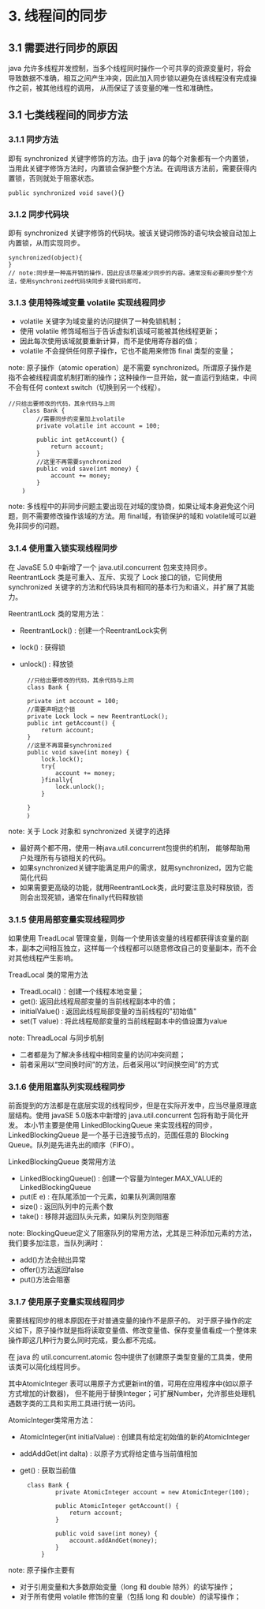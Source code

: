 # 3. 线程间的同步
## 3.1 需要进行同步的原因
java 允许多线程并发控制，当多个线程同时操作一个可共享的资源变量时，将会导致数据不准确，相互之间产生冲突，因此加入同步锁以避免在该线程没有完成操作之前，被其他线程的调用， 从而保证了该变量的唯一性和准确性。

## 3.1 七类线程间的同步方法
### 3.1.1 同步方法
即有 synchronized 关键字修饰的方法。由于 java 的每个对象都有一个内置锁，当用此关键字修饰方法时，内置锁会保护整个方法。在调用该方法前，需要获得内置锁，否则就处于阻塞状态。

    public synchronized void save(){}

### 3.1.2 同步代码块
即有 synchronized 关键字修饰的代码块。被该关键词修饰的语句块会被自动加上内置锁，从而实现同步。

    synchronized(object){ 
    }
    // note:同步是一种高开销的操作，因此应该尽量减少同步的内容。通常没有必要同步整个方法，使用synchronized代码块同步关键代码即可。 

### 3.1.3 使用特殊域变量 volatile 实现线程同步
- volatile 关键字为域变量的访问提供了一种免锁机制；
- 使用 volatile 修饰域相当于告诉虚拟机该域可能被其他线程更新；
- 因此每次使用该域就要重新计算，而不是使用寄存器的值；
- volatile 不会提供任何原子操作，它也不能用来修饰 final 类型的变量；

note: 原子操作（atomic operation）是不需要 synchronized。所谓原子操作是指不会被线程调度机制打断的操作；这种操作一旦开始，就一直运行到结束，中间不会有任何 context switch（切换到另一个线程）。

    //只给出要修改的代码，其余代码与上同
        class Bank {
            //需要同步的变量加上volatile
            private volatile int account = 100;

            public int getAccount() {
                return account;
            }
            //这里不再需要synchronized 
            public void save(int money) {
                account += money;
            }
        ｝

note: 多线程中的非同步问题主要出现在对域的度协商，如果让域本身避免这个问题，则不需要修改操作该域的方法。用 final域，有锁保护的域和 volatile域可以避免非同步的问题。

### 3.1.4 使用重入锁实现线程同步
在 JavaSE 5.0 中新增了一个 java.util.concurrent 包来支持同步。ReentrantLock 类是可重入、互斥、实现了 Lock 接口的锁，它同使用 synchronized 关键字的方法和代码块具有相同的基本行为和语义，并扩展了其能力。

ReentrantLock 类的常用方法：
- ReentrantLock() : 创建一个ReentrantLock实例 
- lock() : 获得锁 
- unlock() : 释放锁 

        //只给出要修改的代码，其余代码与上同
        class Bank {
        
        private int account = 100;
        //需要声明这个锁
        private Lock lock = new ReentrantLock();
        public int getAccount() {
            return account;
        }
        //这里不再需要synchronized 
        public void save(int money) {
            lock.lock();
            try{
                account += money;
            }finally{
                lock.unlock();
            }
            
        }
        ｝
note: 关于 Lock 对象和 synchronized 关键字的选择
- 最好两个都不用，使用一种java.util.concurrent包提供的机制， 能够帮助用户处理所有与锁相关的代码。 
- 如果synchronized关键字能满足用户的需求，就用synchronized，因为它能简化代码 
- 如果需要更高级的功能，就用ReentrantLock类，此时要注意及时释放锁，否则会出现死锁，通常在finally代码释放锁 


### 3.1.5 使用局部变量实现线程同步
如果使用 TreadLocal 管理变量，则每一个使用该变量的线程都获得该变量的副本，副本之间相互独立，这样每一个线程都可以随意修改自己的变量副本，而不会对其他线程产生影响。

TreadLocal 类的常用方法
- TreadLocal()：创建一个线程本地变量；
- get(): 返回此线程局部变量的当前线程副本中的值；
- initialValue() : 返回此线程局部变量的当前线程的"初始值" 
- set(T value) : 将此线程局部变量的当前线程副本中的值设置为value

note: ThreadLocal 与同步机制
- 二者都是为了解决多线程中相同变量的访问冲突问题；
- 前者采用以“空间换时间”的方法，后者采用以“时间换空间”的方式


### 3.1.6 使用阻塞队列实现线程同步
前面提到的方法都是在底层实现的线程同步，但是在实际开发中，应当尽量原理底层结构。使用 javaSE 5.0版本中新增的 java.util.concurrent 包将有助于简化开发。
本小节主要是使用 LinkedBlockingQueue<E> 来实现线程的同步，LinkedBlockingQueue<E> 是一个基于已连接节点的，范围任意的 Blocking Queue。队列是先进先出的顺序（FIFO）。

LinkedBlockingQueue 类常用方法
- LinkedBlockingQueue() : 创建一个容量为Integer.MAX_VALUE的LinkedBlockingQueue 
- put(E e) : 在队尾添加一个元素，如果队列满则阻塞 
- size() : 返回队列中的元素个数 
- take() : 移除并返回队头元素，如果队列空则阻塞

note: BlockingQueue<E>定义了阻塞队列的常用方法，尤其是三种添加元素的方法，我们要多加注意，当队列满时：
- add()方法会抛出异常
- offer()方法返回false
- put()方法会阻塞

### 3.1.7 使用原子变量实现线程同步
需要线程同步的根本原因在于对普通变量的操作不是原子的。
对于原子操作的定义如下，原子操作就是指将读取变量值、修改变量值、保存变量值看成一个整体来操作即这几种行为要么同时完成，要么都不完成。

在 java 的 util.concurrent.atomic 包中提供了创建原子类型变量的工具类，使用该类可以简化线程同步。

其中AtomicInteger 表可以用原子方式更新int的值，可用在应用程序中(如以原子方式增加的计数器)，
但不能用于替换Integer；可扩展Number，允许那些处理机遇数字类的工具和实用工具进行统一访问。

AtomicInteger类常用方法：
- AtomicInteger(int initialValue) : 创建具有给定初始值的新的AtomicInteger
- addAddGet(int dalta) : 以原子方式将给定值与当前值相加
- get() : 获取当前值

        class Bank {
                private AtomicInteger account = new AtomicInteger(100);

                public AtomicInteger getAccount() {
                    return account;
                }

                public void save(int money) {
                    account.addAndGet(money);
                }
            }

note: 原子操作主要有
- 对于引用变量和大多数原始变量（long 和 double 除外）的读写操作；
- 对于所有使用 volatile 修饰的变量（包括 long 和 double）的读写操作；